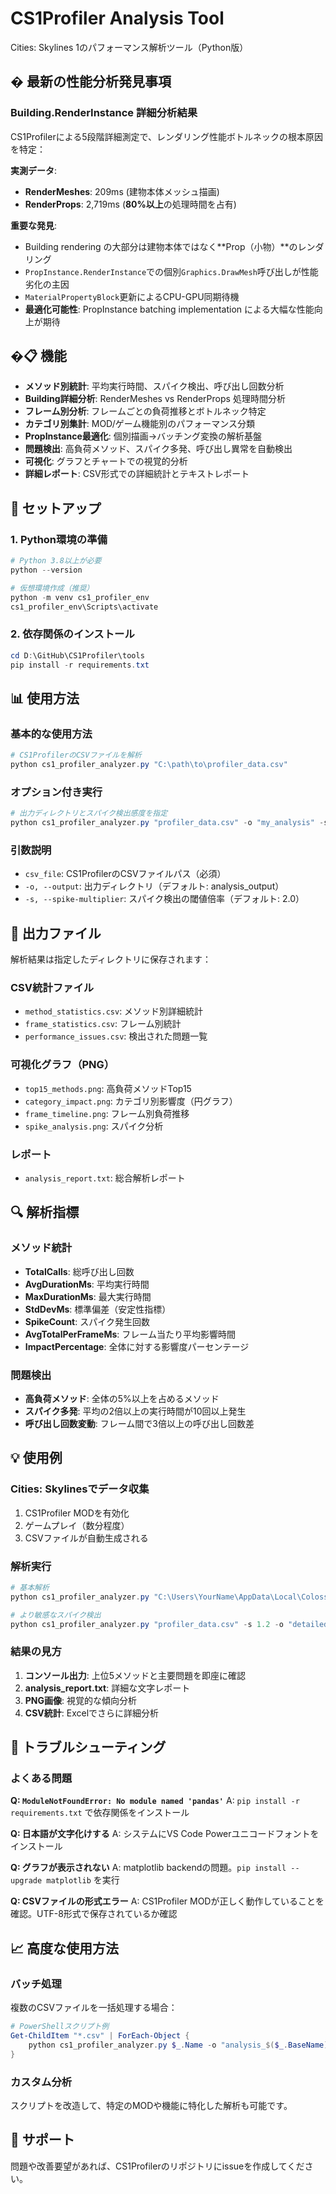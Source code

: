 # CS1Profiler Analysis Tool

Cities: Skylines 1のパフォーマンス解析ツール（Python版）

## � 最新の性能分析発見事項

### Building.RenderInstance 詳細分析結果
CS1Profilerによる5段階詳細測定で、レンダリング性能ボトルネックの根本原因を特定：

**実測データ**:
- **RenderMeshes**: 209ms (建物本体メッシュ描画)
- **RenderProps**: 2,719ms (**80%以上**の処理時間を占有)

**重要な発見**:
- Building rendering の大部分は建物本体ではなく**Prop（小物）**のレンダリング
- `PropInstance.RenderInstance`での個別`Graphics.DrawMesh`呼び出しが性能劣化の主因
- `MaterialPropertyBlock`更新によるCPU-GPU同期待機
- **最適化可能性**: PropInstance batching implementation による大幅な性能向上が期待

## �📋 機能

- **メソッド別統計**: 平均実行時間、スパイク検出、呼び出し回数分析
- **Building詳細分析**: RenderMeshes vs RenderProps 処理時間分析
- **フレーム別分析**: フレームごとの負荷推移とボトルネック特定
- **カテゴリ別集計**: MOD/ゲーム機能別のパフォーマンス分類  
- **PropInstance最適化**: 個別描画→バッチング変換の解析基盤
- **問題検出**: 高負荷メソッド、スパイク多発、呼び出し異常を自動検出
- **可視化**: グラフとチャートでの視覚的分析
- **詳細レポート**: CSV形式での詳細統計とテキストレポート

## 🚀 セットアップ

### 1. Python環境の準備
```powershell
# Python 3.8以上が必要
python --version

# 仮想環境作成（推奨）
python -m venv cs1_profiler_env
cs1_profiler_env\Scripts\activate
```

### 2. 依存関係のインストール
```powershell
cd D:\GitHub\CS1Profiler\tools
pip install -r requirements.txt
```

## 📊 使用方法

### 基本的な使用方法
```powershell
# CS1ProfilerのCSVファイルを解析
python cs1_profiler_analyzer.py "C:\path\to\profiler_data.csv"
```

### オプション付き実行
```powershell
# 出力ディレクトリとスパイク検出感度を指定
python cs1_profiler_analyzer.py "profiler_data.csv" -o "my_analysis" -s 1.5
```

### 引数説明
- `csv_file`: CS1ProfilerのCSVファイルパス（必須）
- `-o, --output`: 出力ディレクトリ（デフォルト: analysis_output）
- `-s, --spike-multiplier`: スパイク検出の閾値倍率（デフォルト: 2.0）

## 📁 出力ファイル

解析結果は指定したディレクトリに保存されます：

### CSV統計ファイル
- `method_statistics.csv`: メソッド別詳細統計
- `frame_statistics.csv`: フレーム別統計
- `performance_issues.csv`: 検出された問題一覧

### 可視化グラフ（PNG）
- `top15_methods.png`: 高負荷メソッドTop15
- `category_impact.png`: カテゴリ別影響度（円グラフ）
- `frame_timeline.png`: フレーム別負荷推移
- `spike_analysis.png`: スパイク分析

### レポート
- `analysis_report.txt`: 総合解析レポート

## 🔍 解析指標

### メソッド統計
- **TotalCalls**: 総呼び出し回数
- **AvgDurationMs**: 平均実行時間
- **MaxDurationMs**: 最大実行時間
- **StdDevMs**: 標準偏差（安定性指標）
- **SpikeCount**: スパイク発生回数
- **AvgTotalPerFrameMs**: フレーム当たり平均影響時間
- **ImpactPercentage**: 全体に対する影響度パーセンテージ

### 問題検出
- **高負荷メソッド**: 全体の5%以上を占めるメソッド
- **スパイク多発**: 平均の2倍以上の実行時間が10回以上発生
- **呼び出し回数変動**: フレーム間で3倍以上の呼び出し回数差

## 💡 使用例

### Cities: Skylinesでデータ収集
1. CS1Profiler MODを有効化
2. ゲームプレイ（数分程度）
3. CSVファイルが自動生成される

### 解析実行
```powershell
# 基本解析
python cs1_profiler_analyzer.py "C:\Users\YourName\AppData\Local\Colossal Order\Cities_Skylines\Addons\Mods\CS1Profiler\profiler_20250825_143022.csv"

# より敏感なスパイク検出
python cs1_profiler_analyzer.py "profiler_data.csv" -s 1.2 -o "detailed_analysis"
```

### 結果の見方
1. **コンソール出力**: 上位5メソッドと主要問題を即座に確認
2. **analysis_report.txt**: 詳細な文字レポート
3. **PNG画像**: 視覚的な傾向分析
4. **CSV統計**: Excelでさらに詳細分析

## 🔧 トラブルシューティング

### よくある問題

**Q: `ModuleNotFoundError: No module named 'pandas'`**
A: `pip install -r requirements.txt` で依存関係をインストール

**Q: 日本語が文字化けする**
A: システムにVS Code Powerユニコードフォントをインストール

**Q: グラフが表示されない**
A: matplotlib backendの問題。`pip install --upgrade matplotlib` を実行

**Q: CSVファイルの形式エラー**
A: CS1Profiler MODが正しく動作していることを確認。UTF-8形式で保存されているか確認

## 📈 高度な使用方法

### バッチ処理
複数のCSVファイルを一括処理する場合：

```powershell
# PowerShellスクリプト例
Get-ChildItem "*.csv" | ForEach-Object {
    python cs1_profiler_analyzer.py $_.Name -o "analysis_$($_.BaseName)"
}
```

### カスタム分析
スクリプトを改造して、特定のMODや機能に特化した解析も可能です。

## 🤝 サポート

問題や改善要望があれば、CS1Profilerのリポジトリにissueを作成してください。
